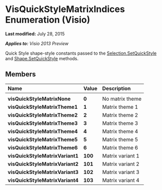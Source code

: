 
# VisQuickStyleMatrixIndices Enumeration (Visio)

 **Last modified:** July 28, 2015

 _**Applies to:** Visio 2013 Preview_

Quick Style shape-style constants passed to the  [Selection.SetQuickStyle](39b810b5-0738-daed-0103-8a2df07559c6.md) and [Shape.SetQuickStyle](aebe80cb-fae9-0be7-e903-882f6eb58b63.md) methods.


## Members



|**Name**|**Value**|**Description**|
|:-----|:-----|:-----|
||||
| **visQuickStyleMatrixNone**| **0**|No matrix theme|
| **visQuickStyleMatrixTheme1**| **1**|Matrix theme 1|
| **visQuickStyleMatrixTheme2**| **2**|Matrix theme 2|
| **visQuickStyleMatrixTheme3**| **3**|Matrix theme 3|
| **visQuickStyleMatrixTheme4**| **4**|Matrix theme 4|
| **visQuickStyleMatrixTheme5**| **5**|Matrix theme 5|
| **visQuickStyleMatrixTheme6**| **6**|Matrix theme 6|
| **visQuickStyleMatrixVariant1**| **100**|Matrix variant 1|
| **visQuickStyleMatrixVariant2**| **101**|Matrix variant 2|
| **visQuickStyleMatrixVariant3**| **102**|Matrix variant 3|
| **visQuickStyleMatrixVariant4**| **103**|Matrix variant 4|
